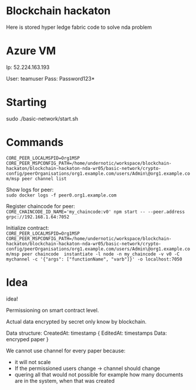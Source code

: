 # Blockchain hackaton
Here is stored hyper ledge fabric code to solve nda problem


# Azure VM

Ip: 52.224.163.193

User: teamuser
Pass: Password123*


# Starting
sudo ./basic-network/start.sh

# Commands
`CORE_PEER_LOCALMSPID=Org1MSP CORE_PEER_MSPCONFIG_PATH=/home/undernotic/workspace/blockchain-hackaton/blockchain-hackaton-nda-wr05/basic-network/crypto-config/peerOrganisations/org1.example.com/users/Admin\@org1.example.com/msp peer channel list`

Show logs for peer:    
`sudo docker logs -f peer0.org1.example.com `

Register chaincode for peer:   
`CORE_CHAINCODE_ID_NAME='my_chaincode:v0' npm start -- --peer.address grpc://192.168.1.64:7052`

Initialize contract:   
`
CORE_PEER_LOCALMSPID=Org1MSP CORE_PEER_MSPCONFIG_PATH=/home/undernotic/workspace/blockchain-hackaton/blockchain-hackaton-nda-wr05/basic-network/crypto-config/peerOrganisations/org1.example.com/users/Admin\@org1.example.com/msp peer chaincode  instantiate -l node -n my_chaincode -v v0 -C mychannel -c '{"args": ["functionName", "varb"]}' -o localhost:7050
`

# Idea

idea!

Permissioning on smart contract level.

Actual data encrypted by secret only know by blockchain.

Data structure:
    CreatedAt: timestamp
{
    EditedAt: timestamps
    Data: encryped paper
}

We cannot use channel for every paper because:
- it will not scale
- If the permissioned users change -> channel should change
- quering all that would not possible for example how many documents are in the system,
when that was created

